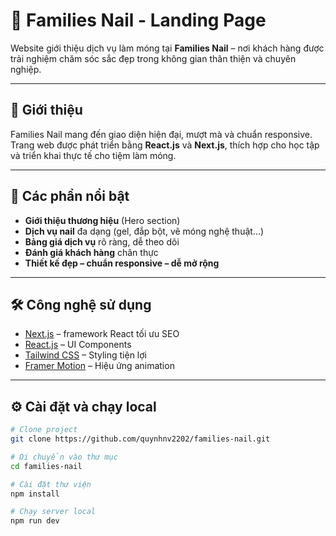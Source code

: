 # 💅 Families Nail - Landing Page

Website giới thiệu dịch vụ làm móng tại **Families Nail** – nơi khách hàng được trải nghiệm chăm sóc sắc đẹp trong không gian thân thiện và chuyên nghiệp.


---

## 🚀 Giới thiệu

Families Nail mang đến giao diện hiện đại, mượt mà và chuẩn responsive. Trang web được phát triển bằng **React.js** và **Next.js**, thích hợp cho học tập và triển khai thực tế cho tiệm làm móng.

---

## 📸 Các phần nổi bật

- **Giới thiệu thương hiệu** (Hero section)
- **Dịch vụ nail** đa dạng (gel, đắp bột, vẽ móng nghệ thuật...)
- **Bảng giá dịch vụ** rõ ràng, dễ theo dõi
- **Đánh giá khách hàng** chân thực
- **Thiết kế đẹp – chuẩn responsive – dễ mở rộng**

---

## 🛠️ Công nghệ sử dụng

- [Next.js](https://nextjs.org/) – framework React tối ưu SEO
- [React.js](https://reactjs.org/) – UI Components
- [Tailwind CSS](https://tailwindcss.com/) – Styling tiện lợi
- [Framer Motion](https://www.framer.com/motion/) – Hiệu ứng animation

---

## ⚙️ Cài đặt và chạy local

```bash
# Clone project
git clone https://github.com/quynhnv2202/families-nail.git

# Di chuyển vào thư mục
cd families-nail

# Cài đặt thư viện
npm install

# Chạy server local
npm run dev
